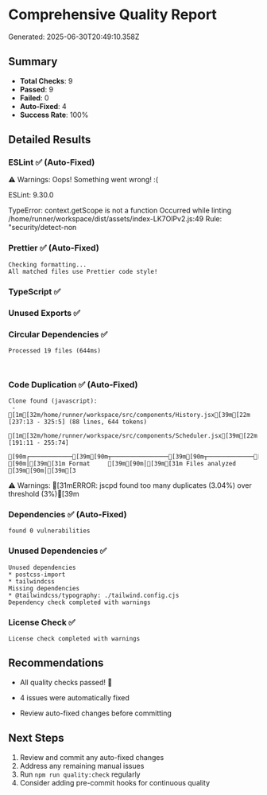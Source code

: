 # Comprehensive Quality Report

Generated: 2025-06-30T20:49:10.358Z

## Summary
- **Total Checks**: 9
- **Passed**: 9
- **Failed**: 0
- **Auto-Fixed**: 4
- **Success Rate**: 100%

## Detailed Results

### ESLint ✅ (Auto-Fixed)

⚠️ Warnings: 
Oops! Something went wrong! :(

ESLint: 9.30.0

TypeError: context.getScope is not a function
Occurred while linting /home/runner/workspace/dist/assets/index-LK7OlPv2.js:49
Rule: "security/detect-non


### Prettier ✅ (Auto-Fixed)
```
Checking formatting...
All matched files use Prettier code style!

```


### TypeScript ✅



### Unused Exports ✅



### Circular Dependencies ✅
```
Processed 19 files (644ms) 



```


### Code Duplication ✅ (Auto-Fixed)
```
Clone found (javascript):
 - [1m[32m/home/runner/workspace/src/components/History.jsx[39m[22m [237:13 - 325:5] (88 lines, 644 tokens)
   [1m[32m/home/runner/workspace/src/components/Scheduler.jsx[39m[22m [191:11 - 255:74]

[90m┌────────────[39m[90m┬────────────────[39m[90m┬─────────────[39m[90m┬──────────────[39m[90m┬──────────────[39m[90m┬──────────────────[39m[90m┬───────────────────┐[39m
[90m│[39m[31m Format     [39m[90m│[39m[31m Files analyzed [39m[90m│[39m[3
```
⚠️ Warnings: [31mERROR: jscpd found too many duplicates (3.04%) over threshold (3%)[39m



### Dependencies ✅ (Auto-Fixed)
```
found 0 vulnerabilities

```


### Unused Dependencies ✅
```
Unused dependencies
* postcss-import
* tailwindcss
Missing dependencies
* @tailwindcss/typography: ./tailwind.config.cjs
Dependency check completed with warnings

```


### License Check ✅
```
License check completed with warnings

```


## Recommendations

- All quality checks passed! 🎉


- 4 issues were automatically fixed
- Review auto-fixed changes before committing


## Next Steps

1. Review and commit any auto-fixed changes
2. Address any remaining manual issues
3. Run `npm run quality:check` regularly
4. Consider adding pre-commit hooks for continuous quality
